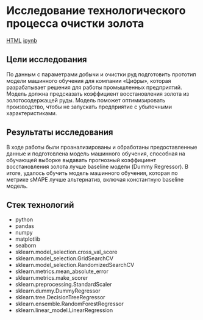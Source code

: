# Исследование технологического процесса очистки золота

[HTML](https://github.com/burooom/ml_projects/tree/main/Yandex.Practicum_projects/Gold_purification/Gold_purification.html)     [ipynb](https://github.com/burooom/ml_projects/tree/main/Yandex.Practicum_projects/Gold_purification/Gold_purification.ipynb)

## Цели исследования
По данным с параметрами добычи и очистки руд подготовить прототип модели машинного обучения для компании «Цифры», которая разрабатывает решения для работы промышленных предприятий.
Модель должна предсказать коэффициент восстановления золота из золотосодержащей руды. Модель поможет оптимизировать производство, чтобы не запускать предприятие с убыточными характеристиками.

## Результаты исследования

В ходе работы были проанализированы и обработаны предоставленные данные и подготовлена модель машинного обучения, способная на обучающей выборке выдавать прогнозный коэффициент восстановления золота лучше baseline модели (Dummy Regressor).
В итоге, удалось обучить модель машинного обучения, которая по метрике sMAPE лучше альтернатив, включая константную baseline модель.

## Стек технологий
- python
- pandas
- numpy
- matplotlib
- seaborn
- sklearn.model_selection.cross_val_score
- sklearn.model_selection.GridSearchCV
- sklearn.model_selection.RandomizedSearchCV
- sklearn.metrics.mean_absolute_error
- sklearn.metrics.make_scorer
- sklearn.preprocessing.StandardScaler
- sklearn.dummy.DummyRegressor
- sklearn.tree.DecisionTreeRegressor
- sklearn.ensemble.RandomForestRegressor
- sklearn.linear_model.LinearRegression
